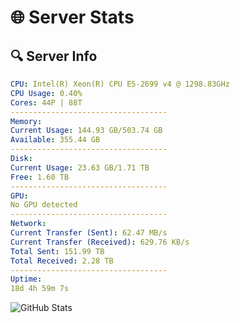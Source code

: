 # 🌐 Server Stats
## 🔍 Server Info
```yaml
CPU: Intel(R) Xeon(R) CPU E5-2699 v4 @ 1298.83GHz
CPU Usage: 0.40%
Cores: 44P | 88T
-----------------------------------
Memory:
Current Usage: 144.93 GB/503.74 GB
Available: 355.44 GB
-----------------------------------
Disk:
Current Usage: 23.63 GB/1.71 TB
Free: 1.60 TB
-----------------------------------
GPU:
No GPU detected
-----------------------------------
Network:
Current Transfer (Sent): 62.47 MB/s
Current Transfer (Received): 629.76 KB/s
Total Sent: 151.99 TB
Total Received: 2.28 TB
-----------------------------------
Uptime:
18d 4h 59m 7s
```
![GitHub Stats](https://img.shields.io/badge/Updated-2025-02-26_03:42:25-blue)